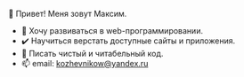 👋 Привет! Меня зовут Максим.
- :seedling: Хочу развиваться в web-программировании.
- :heavy_check_mark: Научиться верстать доступные сайты и приложения.
- :eyes: Писать чистый и читабельный код.
- 📫 email: [kozhevnikow@yandex.ru](mailto:kozhevnikow@yandex.ru)

<!---
Maks-Ko/Maks-Ko is a ✨ special ✨ repository because its `README.md` (this file) appears on your GitHub profile.
You can click the Preview link to take a look at your changes.
--->
